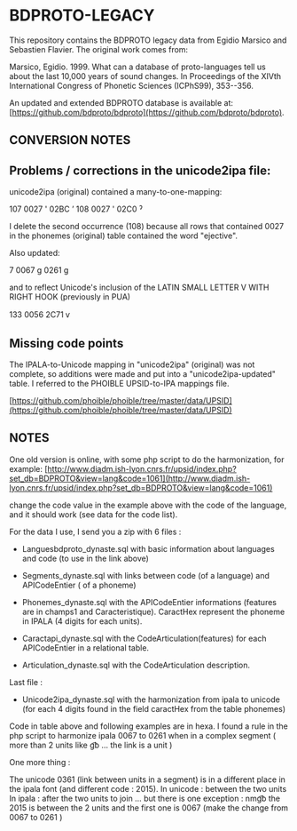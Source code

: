 BDPROTO-LEGACY
==============

This repository contains the BDPROTO legacy data from Egidio Marsico and Sebastien Flavier. The original work comes from:

Marsico, Egidio. 1999. What can a database of proto-languages tell us about the last 10,000 years of sound changes. In Proceedings of the XIVth International Congress of Phonetic Sciences (ICPhS99), 353--356.

An updated and extended BDPROTO database is available at: [https://github.com/bdproto/bdproto](https://github.com/bdproto/bdproto).


CONVERSION NOTES
----------------

## Problems / corrections in the unicode2ipa file:

unicode2ipa (original) contained a many-to-one-mapping:

107	0027	'	02BC	ʼ
108	0027	'	02C0	ˀ

I delete the second occurrence (108) because all rows that contained 0027 in the phonemes (original) table contained the word "ejective".

Also updated:

7	0067	g	0261	ɡ

and to reflect Unicode's inclusion of the LATIN SMALL LETTER V WITH RIGHT HOOK (previously in PUA)

133	0056	2C71	ⱱ


## Missing code points

The IPALA-to-Unicode mapping in "unicode2ipa" (original) was not complete, so additions were made and put into a "unicode2ipa-updated" table. I referred to the PHOIBLE UPSID-to-IPA mappings file.

[https://github.com/phoible/phoible/tree/master/data/UPSID](https://github.com/phoible/phoible/tree/master/data/UPSID)


NOTES
-----

One old version is online, with some php script to do the harmonization, for example:
[http://www.diadm.ish-lyon.cnrs.fr/upsid/index.php?set_db=BDPROTO&view=lang&code=1061](http://www.diadm.ish-lyon.cnrs.fr/upsid/index.php?set_db=BDPROTO&view=lang&code=1061)
 
change the code value in the example above with the code of the language, and it should work (see data for the code list).
 
For the data I use, I send you a zip with 6 files :
- Languesbdproto_dynaste.sql with basic information about languages and code (to use in the link above)

- Segments_dynaste.sql with links between code (of a language) and APICodeEntier ( of a phoneme)

- Phonemes_dynaste.sql with the APICodeEntier informations (features are in champs1 and Caracteristique). CaractHex represent the phoneme in IPALA (4 digits for each units).

- Caractapi_dynaste.sql with the CodeArticulation(features) for each APICodeEntier in a relational table.

- Articulation_dynaste.sql with the CodeArticulation description.

 
Last file :
- Unicode2ipa_dynaste.sql with the harmonization from ipala to unicode (for each 4 digits found in the field caractHex from the table phonemes)

 
Code in table above and following examples are in hexa.
I found a rule in the php script to harmonize ipala 0067 to 0261 when in a complex segment ( more than 2 units like ɡ͡b … the link is a unit )
 
One more thing :

The unicode 0361 (link between units in a segment) is in a different place in the ipala font (and different code : 2015).
In unicode : between the two units
In ipala : after the two units to join … but there is  one exception : nmg͡b the 2015 is between the 2 units and the first one is 0067 (make the change from 0067 to 0261 )
